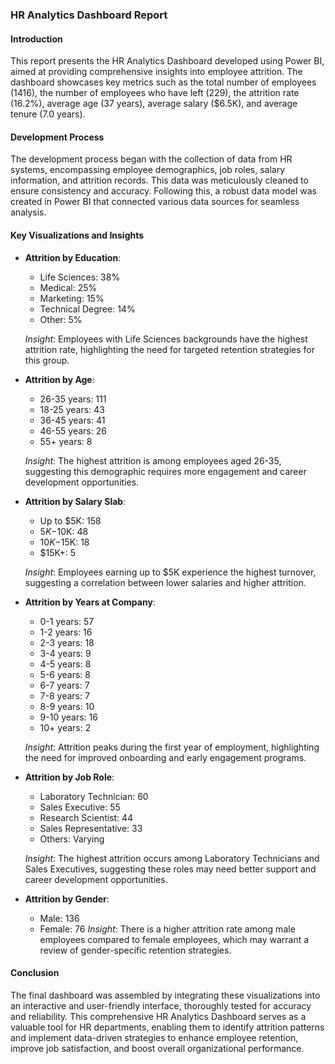 ### HR Analytics Dashboard Report

#### Introduction
This report presents the HR Analytics Dashboard developed using Power BI, aimed at providing comprehensive insights into employee attrition. The dashboard showcases key metrics such as the total number of employees (1416), the number of employees who have left (229), the attrition rate (16.2%), average age (37 years), average salary ($6.5K), and average tenure (7.0 years). 

#### Development Process
The development process began with the collection of data from HR systems, encompassing employee demographics, job roles, salary information, and attrition records. This data was meticulously cleaned to ensure consistency and accuracy. Following this, a robust data model was created in Power BI that connected various data sources for seamless analysis. 

#### Key Visualizations and Insights

- **Attrition by Education**: 
  - Life Sciences: 38%
  - Medical: 25%
  - Marketing: 15%
  - Technical Degree: 14%
  - Other: 5%
  
  *Insight*: Employees with Life Sciences backgrounds have the highest attrition rate, highlighting the need for targeted retention strategies for this group.


- **Attrition by Age**: 
  - 26-35 years: 111
  - 18-25 years: 43
  - 36-45 years: 41
  - 46-55 years: 26
  - 55+ years: 8
  
  *Insight*: The highest attrition is among employees aged 26-35, suggesting this demographic requires more engagement and career development opportunities.


- **Attrition by Salary Slab**: 
  - Up to $5K: 158
  - $5K-$10K: 48
  - $10K-$15K: 18
  - $15K+: 5
  
  *Insight*: Employees earning up to $5K experience the highest turnover, suggesting a correlation between lower salaries and higher attrition.


- **Attrition by Years at Company**: 
  - 0-1 years: 57
  - 1-2 years: 16
  - 2-3 years: 18
  - 3-4 years: 9
  - 4-5 years: 8
  - 5-6 years: 8
  - 6-7 years: 7
  - 7-8 years: 7
  - 8-9 years: 10
  - 9-10 years: 16
  - 10+ years: 2
  
  *Insight*: Attrition peaks during the first year of employment, highlighting the need for improved onboarding and early engagement programs.


- **Attrition by Job Role**: 
  - Laboratory Technician: 60
  - Sales Executive: 55
  - Research Scientist: 44
  - Sales Representative: 33
  - Others: Varying
  
  *Insight*: The highest attrition occurs among Laboratory Technicians and Sales Executives, suggesting these roles may need better support and career development opportunities.


- **Attrition by Gender**: 
  - Male: 136
  - Female: 76
  *Insight*: There is a higher attrition rate among male employees compared to female employees, which may warrant a review of gender-specific retention strategies.

#### Conclusion
The final dashboard was assembled by integrating these visualizations into an interactive and user-friendly interface, thoroughly tested for accuracy and reliability. This comprehensive HR Analytics Dashboard serves as a valuable tool for HR departments, enabling them to identify attrition patterns and implement data-driven strategies to enhance employee retention, improve job satisfaction, and boost overall organizational performance.
